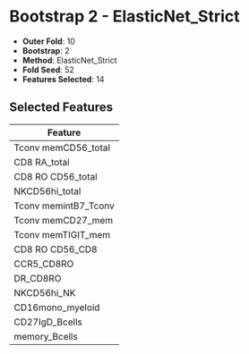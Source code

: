 # Bootstrap 2 - ElasticNet_Strict

- **Outer Fold**: 10
- **Bootstrap**: 2
- **Method**: ElasticNet_Strict
- **Fold Seed**: 52
- **Features Selected**: 14

## Selected Features

| Feature |
|---------|
| Tconv memCD56_total |
| CD8 RA_total |
| CD8 RO CD56_total |
| NKCD56hi_total |
| Tconv memintB7_Tconv |
| Tconv memCD27_mem |
| Tconv memTIGIT_mem |
| CD8 RO CD56_CD8 |
| CCR5_CD8RO |
| DR_CD8RO |
| NKCD56hi_NK |
| CD16mono_myeloid |
| CD27IgD_Bcells |
| memory_Bcells |
